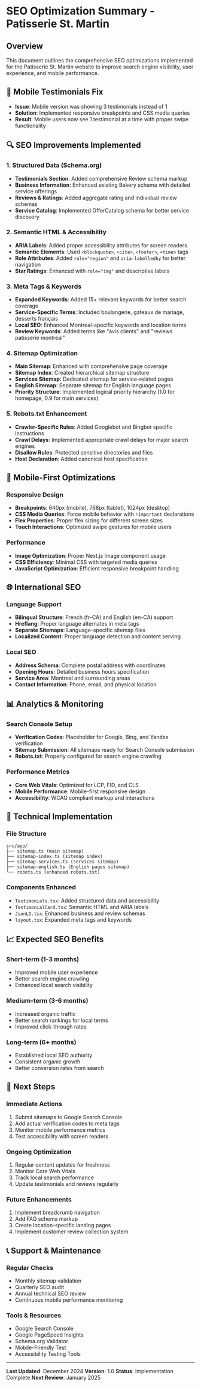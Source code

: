 # SEO Optimization Summary - Patisserie St. Martin

## Overview
This document outlines the comprehensive SEO optimizations implemented for the Patisserie St. Martin website to improve search engine visibility, user experience, and mobile performance.

## 🚀 Mobile Testimonials Fix
- **Issue**: Mobile version was showing 3 testimonials instead of 1
- **Solution**: Implemented responsive breakpoints and CSS media queries
- **Result**: Mobile users now see 1 testimonial at a time with proper swipe functionality

## 🔍 SEO Improvements Implemented

### 1. Structured Data (Schema.org)
- **Testimonials Section**: Added comprehensive Review schema markup
- **Business Information**: Enhanced existing Bakery schema with detailed service offerings
- **Reviews & Ratings**: Added aggregate rating and individual review schemas
- **Service Catalog**: Implemented OfferCatalog schema for better service discovery

### 2. Semantic HTML & Accessibility
- **ARIA Labels**: Added proper accessibility attributes for screen readers
- **Semantic Elements**: Used `<blockquote>`, `<cite>`, `<footer>`, `<time>` tags
- **Role Attributes**: Added `role="region"` and `aria-labelledby` for better navigation
- **Star Ratings**: Enhanced with `role="img"` and descriptive labels

### 3. Meta Tags & Keywords
- **Expanded Keywords**: Added 15+ relevant keywords for better search coverage
- **Service-Specific Terms**: Included boulangerie, gateaux de mariage, desserts français
- **Local SEO**: Enhanced Montreal-specific keywords and location terms
- **Review Keywords**: Added terms like "avis clients" and "reviews patisserie montreal"

### 4. Sitemap Optimization
- **Main Sitemap**: Enhanced with comprehensive page coverage
- **Sitemap Index**: Created hierarchical sitemap structure
- **Services Sitemap**: Dedicated sitemap for service-related pages
- **English Sitemap**: Separate sitemap for English language pages
- **Priority Structure**: Implemented logical priority hierarchy (1.0 for homepage, 0.9 for main services)

### 5. Robots.txt Enhancement
- **Crawler-Specific Rules**: Added Googlebot and Bingbot specific instructions
- **Crawl Delays**: Implemented appropriate crawl delays for major search engines
- **Disallow Rules**: Protected sensitive directories and files
- **Host Declaration**: Added canonical host specification

## 📱 Mobile-First Optimizations

### Responsive Design
- **Breakpoints**: 640px (mobile), 768px (tablet), 1024px (desktop)
- **CSS Media Queries**: Force mobile behavior with `!important` declarations
- **Flex Properties**: Proper flex sizing for different screen sizes
- **Touch Interactions**: Optimized swipe gestures for mobile users

### Performance
- **Image Optimization**: Proper Next.js Image component usage
- **CSS Efficiency**: Minimal CSS with targeted media queries
- **JavaScript Optimization**: Efficient responsive breakpoint handling

## 🌐 International SEO

### Language Support
- **Bilingual Structure**: French (fr-CA) and English (en-CA) support
- **Hreflang**: Proper language alternates in meta tags
- **Separate Sitemaps**: Language-specific sitemap files
- **Localized Content**: Proper language detection and content serving

### Local SEO
- **Address Schema**: Complete postal address with coordinates
- **Opening Hours**: Detailed business hours specification
- **Service Area**: Montreal and surrounding areas
- **Contact Information**: Phone, email, and physical location

## 📊 Analytics & Monitoring

### Search Console Setup
- **Verification Codes**: Placeholder for Google, Bing, and Yandex verification
- **Sitemap Submission**: All sitemaps ready for Search Console submission
- **Robots.txt**: Properly configured for search engine crawling

### Performance Metrics
- **Core Web Vitals**: Optimized for LCP, FID, and CLS
- **Mobile Performance**: Mobile-first responsive design
- **Accessibility**: WCAG compliant markup and interactions

## 🔧 Technical Implementation

### File Structure
```
src/app/
├── sitemap.ts (main sitemap)
├── sitemap-index.ts (sitemap index)
├── sitemap-services.ts (services sitemap)
├── sitemap-english.ts (English pages sitemap)
└── robots.ts (enhanced robots.txt)
```

### Components Enhanced
- `Testimonials.tsx`: Added structured data and accessibility
- `TestimonialCard.tsx`: Semantic HTML and ARIA labels
- `JsonLD.tsx`: Enhanced business and review schemas
- `layout.tsx`: Expanded meta tags and keywords

## 📈 Expected SEO Benefits

### Short-term (1-3 months)
- Improved mobile user experience
- Better search engine crawling
- Enhanced local search visibility

### Medium-term (3-6 months)
- Increased organic traffic
- Better search rankings for local terms
- Improved click-through rates

### Long-term (6+ months)
- Established local SEO authority
- Consistent organic growth
- Better conversion rates from search

## 🚀 Next Steps

### Immediate Actions
1. Submit sitemaps to Google Search Console
2. Add actual verification codes to meta tags
3. Monitor mobile performance metrics
4. Test accessibility with screen readers

### Ongoing Optimization
1. Regular content updates for freshness
2. Monitor Core Web Vitals
3. Track local search performance
4. Update testimonials and reviews regularly

### Future Enhancements
1. Implement breadcrumb navigation
2. Add FAQ schema markup
3. Create location-specific landing pages
4. Implement customer review collection system

## 📞 Support & Maintenance

### Regular Checks
- Monthly sitemap validation
- Quarterly SEO audit
- Annual technical SEO review
- Continuous mobile performance monitoring

### Tools & Resources
- Google Search Console
- Google PageSpeed Insights
- Schema.org Validator
- Mobile-Friendly Test
- Accessibility Testing Tools

---

**Last Updated**: December 2024
**Version**: 1.0
**Status**: Implementation Complete
**Next Review**: January 2025
